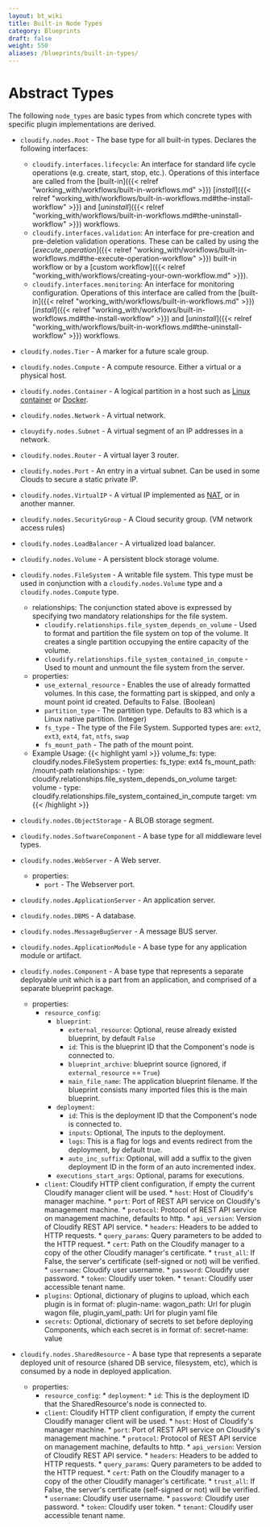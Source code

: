 ```yaml
---
layout: bt_wiki
title: Built-in Node Types
category: Blueprints
draft: false
weight: 550
aliases: /blueprints/built-in-types/
---
```


# Abstract Types

The following `node_types` are basic types from which concrete types with specific plugin implementations are derived.

* `cloudify.nodes.Root` - The base type for all built-in types. Declares the following interfaces:

  - `cloudify.interfaces.lifecycle`: An interface for standard life cycle operations (e.g. create, start, stop, etc.). Operations of this interface are called from the [built-in]({{< relref "working_with/workflows/built-in-workflows.md" >}}) [*install*]({{< relref "working_with/workflows/built-in-workflows.md#the-install-workflow" >}}) and [*uninstall*]({{< relref "working_with/workflows/built-in-workflows.md#the-uninstall-workflow" >}}) workflows.
  - `cloudify.interfaces.validation`: An interface for pre-creation and pre-deletion validation operations. These can be called by using the [*execute_operation*]({{< relref "working_with/workflows/built-in-workflows.md#the-execute-operation-workflow" >}}) built-in workflow or by a [custom workflow]({{< relref "working_with/workflows/creating-your-own-workflow.md" >}}).
  - `cloudify.interfaces.monitoring`: An interface for monitoring configuration. Operations of this interface are called from the [built-in]({{< relref "working_with/workflows/built-in-workflows.md" >}}) [*install*]({{< relref "working_with/workflows/built-in-workflows.md#the-install-workflow" >}}) and [*uninstall*]({{< relref "working_with/workflows/built-in-workflows.md#the-uninstall-workflow" >}}) workflows.

* `cloudify.nodes.Tier` - A marker for a future scale group.

* `cloudify.nodes.Compute` - A compute resource. Either a virtual or a physical host.


* `cloudify.nodes.Container` - A logical partition in a host such as [Linux container](http://en.wikipedia.org/wiki/LXC) or [Docker](https://www.docker.io/).

* `cloudify.nodes.Network` - A virtual network.

* `clouydify.nodes.Subnet` - A virtual segment of an IP addresses in a network.

* `cloudify.nodes.Router` - A virtual layer 3 router.

* `cloudify.nodes.Port` - An entry in a virtual subnet. Can be used in some Clouds to secure a static private IP.

* `cloudify.nodes.VirtualIP` - A virtual IP implemented as [NAT](http://en.wikipedia.org/wiki/Network_address_translation), or in another manner.

* `cloudify.nodes.SecurityGroup` - A Cloud security group. (VM network access rules)

* `cloudify.nodes.LoadBalancer` - A virtualized load balancer.

* `cloudify.nodes.Volume` - A persistent block storage volume.

* `cloudify.nodes.FileSystem` - A writable file system. This type must be used in conjunction with a `cloudify.nodes.Volume` type and a `cloudify.nodes.Compute` type.
    * relationships: The conjunction stated above is expressed by specifying two mandatory relationships for the file system.
        * `cloudify.relationships.file_system_depends_on_volume` - Used to format and partition the file system on top of the volume. It creates a single partition occupying the entire capacity of the volume.
        * `cloudify.relationships.file_system_contained_in_compute` - Used to mount and unmount the file system from the server.
    * properties:
        * `use_external_resource` - Enables the use of already formatted volumes. In this case, the formatting part is skipped, and only a mount point id created. Defaults to False. (Boolean)
        * `partition_type` - The partition type. Defaults to 83 which is a Linux native partition. (Integer)
        * `fs_type` - The type of the File System. Supported types are: `ext2`, `ext3`, `ext4`, `fat`, `ntfs`, `swap`
        * `fs_mount_path` - The path of the mount point.
    * Example Usage:
        {{< highlight  yaml >}}
          volume_fs:
            type: cloudify.nodes.FileSystem
            properties:
              fs_type: ext4
              fs_mount_path: /mount-path
            relationships:
              - type: cloudify.relationships.file_system_depends_on_volume
                target: volume
              - type: cloudify.relationships.file_system_contained_in_compute
                target: vm
        {{< /highlight >}}


* `cloudify.nodes.ObjectStorage` - A BLOB storage segment.

* `cloudify.nodes.SoftwareComponent` - A base type for all middleware level types.

* `cloudify.nodes.WebServer` - A Web server.
    * properties:
        * `port` - The Webserver port.

* `cloudify.nodes.ApplicationServer` - An application server.

* `cloudify.nodes.DBMS` - A database.

* `cloudify.nodes.MessageBugServer` - A message BUS server.

* `cloudify.nodes.ApplicationModule` - A base type for any application module or artifact.

* `cloudify.nodes.Component` - A base type that represents a separate deployable unit which is a part from an application, and comprised of a separate blueprint package. 
    * properties:
        * `resource_config`:
            * `blueprint`:
                * `external_resource`: Optional, reuse already existed blueprint, by default `False`
                * `id`: This is the blueprint ID that the Component's node is connected to.
                * `blueprint_archive`: blueprint source (ignored, if `external_resource` == `True`)
                * `main_file_name`: The application blueprint filename. If the blueprint consists many imported files this is the main blueprint.
            * `deployment`:
                * `id`: This is the deployment ID that the Component's node is connected to.
                * `inputs`: Optional, The inputs to the deployment.
                * `logs`: This is a flag for logs and events redirect from the deployment, by default true.
                * `auto_inc_suffix`: Optional, will add a suffix to the given deployment ID in the form of an auto incremented index. 
            * `executions_start_args`: Optional, params for executions.
        * `client`: Cloudify HTTP client configuration, if empty the current Cloudify manager client will be used.
                * `host`: Host of Cloudify's manager machine.
                * `port`: Port of REST API service on Cloudify's management machine.
                * `protocol`: Protocol of REST API service on management machine, defaults to http.
                * `api_version`: Version of Cloudify REST API service.
                * `headers`: Headers to be added to HTTP requests.
                * `query_params`: Query parameters to be added to the HTTP request.
                * `cert`: Path on the Cloudify manager to a copy of the other Cloudify manager's certificate.
                * `trust_all`: If False, the server's certificate (self-signed or not) will be verified.
                * `username`: Cloudify user username.
                * `password`: Cloudify user password.
                * `token`: Cloudify user token.
                * `tenant`: Cloudify user accessible tenant name.
        * `plugins`: Optional, dictionary of plugins to upload,
                     which each plugin is in format of:
                        plugin-name:
                          wagon_path: Url for plugin wagon file,
                          plugin_yaml_path: Url for plugin yaml file
        * `secrets`: Optional, dictionary of secrets to set before deploying Components,
                     which each secret is in format of:
                        secret-name: value

* `cloudify.nodes.SharedResource` - A base type that represents a separate deployed unit of resource (shared DB service, filesystem, etc), which is consumed by a node in deployed application. 
    * properties:
      * `resource_config`:
            * `deployment`:
                * `id`: This is the deployment ID that the SharedResource's node is connected to.
      * `client`: Cloudify HTTP client configuration, if empty the current Cloudify manager client will be used.
            * `host`: Host of Cloudify's manager machine.
            * `port`: Port of REST API service on Cloudify's management machine.
            * `protocol`: Protocol of REST API service on management machine, defaults to http.
            * `api_version`: Version of Cloudify REST API service.
            * `headers`: Headers to be added to HTTP requests.
            * `query_params`: Query parameters to be added to the HTTP request.
            * `cert`: Path on the Cloudify manager to a copy of the other Cloudify manager's certificate.
            * `trust_all`: If False, the server's certificate (self-signed or not) will be verified.
            * `username`: Cloudify user username.
            * `password`: Cloudify user password.
            * `token`: Cloudify user token.
            * `tenant`: Cloudify user accessible tenant name.